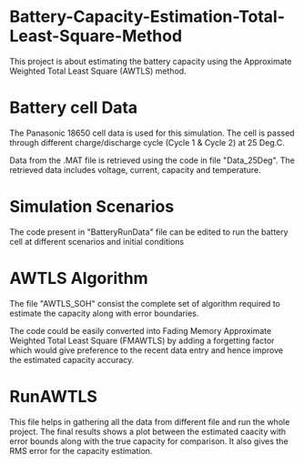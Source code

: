 # Battery-Capacity-Estimation-Total-Least-Square-Method
This project is about estimating the battery capacity using the Approximate Weighted Total Least Square (AWTLS) method. 

# Battery cell Data
The Panasonic 18650 cell data is used for this simulation. The cell is passed through different charge/discharge cycle (Cycle 1 & Cycle 2) at 25 Deg.C. 

Data from the .MAT file is retrieved using the code in file "Data_25Deg". The retrieved data includes voltage, current, capacity and temperature.

# Simulation Scenarios
The code present in "BatteryRunData" file can be edited to run the battery cell at different scenarios and initial conditions

# AWTLS Algorithm
The file "AWTLS_SOH" consist the complete set of algorithm required to estimate the capacity along with error boundaries. 

The code could be easily converted into Fading Memory Approximate Weighted Total Least Square (FMAWTLS) by adding a forgetting factor which would give preference to the recent data entry and hence improve the estimated capacity accuracy.

# RunAWTLS
This file helps in gathering all the data from different file and run the whole project. The final results shows a plot between the estimated caacity with error bounds along with the true capacity for comparison.
It also gives the RMS error  for the capacity estimation.
